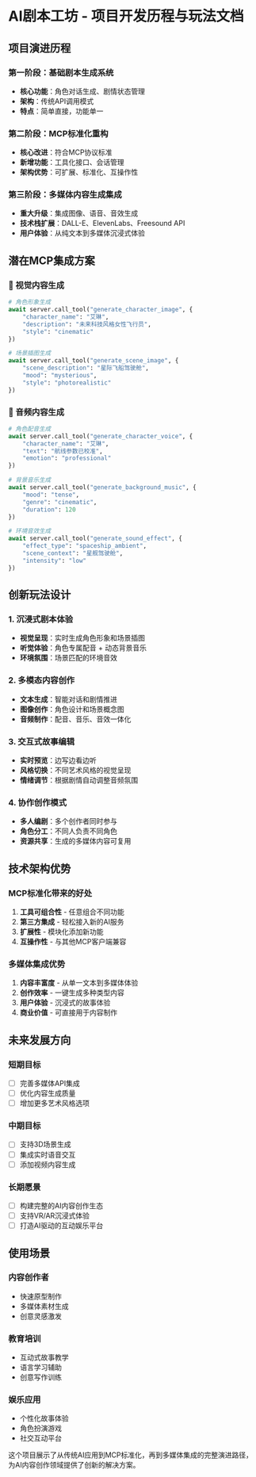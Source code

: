 # AI剧本工坊 - 项目开发历程与玩法文档

## 项目演进历程

### 第一阶段：基础剧本生成系统
- **核心功能**：角色对话生成、剧情状态管理
- **架构**：传统API调用模式
- **特点**：简单直接，功能单一

### 第二阶段：MCP标准化重构
- **核心改进**：符合MCP协议标准
- **新增功能**：工具化接口、会话管理
- **架构优势**：可扩展、标准化、互操作性

### 第三阶段：多媒体内容生成集成
- **重大升级**：集成图像、语音、音效生成
- **技术栈扩展**：DALL-E、ElevenLabs、Freesound API
- **用户体验**：从纯文本到多媒体沉浸式体验

## 潜在MCP集成方案

### 🎨 视觉内容生成
```python
# 角色形象生成
await server.call_tool("generate_character_image", {
    "character_name": "艾琳",
    "description": "未来科技风格女性飞行员",
    "style": "cinematic"
})

# 场景插图生成  
await server.call_tool("generate_scene_image", {
    "scene_description": "星际飞船驾驶舱",
    "mood": "mysterious",
    "style": "photorealistic"
})
```

### 🎤 音频内容生成
```python
# 角色配音生成
await server.call_tool("generate_character_voice", {
    "character_name": "艾琳",
    "text": "航线参数已校准",
    "emotion": "professional"
})

# 背景音乐生成
await server.call_tool("generate_background_music", {
    "mood": "tense",
    "genre": "cinematic", 
    "duration": 120
})

# 环境音效生成
await server.call_tool("generate_sound_effect", {
    "effect_type": "spaceship_ambient",
    "scene_context": "星舰驾驶舱",
    "intensity": "low"
})
```

## 创新玩法设计

### 1. 沉浸式剧本体验
- **视觉呈现**：实时生成角色形象和场景插图
- **听觉体验**：角色专属配音 + 动态背景音乐
- **环境氛围**：场景匹配的环境音效

### 2. 多模态内容创作
- **文本生成**：智能对话和剧情推进
- **图像创作**：角色设计和场景概念图
- **音频制作**：配音、音乐、音效一体化

### 3. 交互式故事编辑
- **实时预览**：边写边看边听
- **风格切换**：不同艺术风格的视觉呈现
- **情绪调节**：根据剧情自动调整音频氛围

### 4. 协作创作模式
- **多人编剧**：多个创作者同时参与
- **角色分工**：不同人负责不同角色
- **资源共享**：生成的多媒体内容可复用

## 技术架构优势

### MCP标准化带来的好处
1. **工具可组合性** - 任意组合不同功能
2. **第三方集成** - 轻松接入新的AI服务
3. **扩展性** - 模块化添加新功能
4. **互操作性** - 与其他MCP客户端兼容

### 多媒体集成优势
1. **内容丰富度** - 从单一文本到多媒体体验
2. **创作效率** - 一键生成多种类型内容
3. **用户体验** - 沉浸式的故事体验
4. **商业价值** - 可直接用于内容制作

## 未来发展方向

### 短期目标
- [ ] 完善多媒体API集成
- [ ] 优化内容生成质量
- [ ] 增加更多艺术风格选项

### 中期目标  
- [ ] 支持3D场景生成
- [ ] 集成实时语音交互
- [ ] 添加视频内容生成

### 长期愿景
- [ ] 构建完整的AI内容创作生态
- [ ] 支持VR/AR沉浸式体验
- [ ] 打造AI驱动的互动娱乐平台

## 使用场景

### 内容创作者
- 快速原型制作
- 多媒体素材生成
- 创意灵感激发

### 教育培训
- 互动式故事教学
- 语言学习辅助
- 创意写作训练

### 娱乐应用
- 个性化故事体验
- 角色扮演游戏
- 社交互动平台

这个项目展示了从传统AI应用到MCP标准化，再到多媒体集成的完整演进路径，为AI内容创作领域提供了创新的解决方案。
